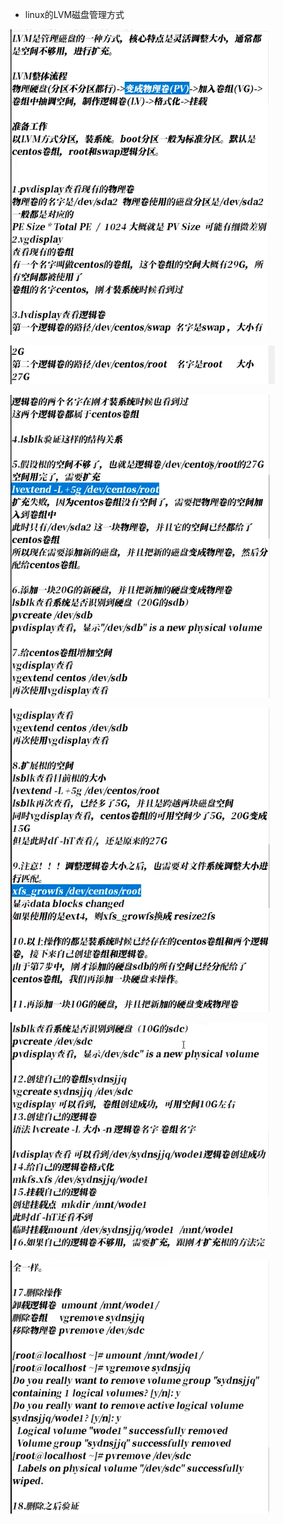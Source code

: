 * linux的LVM磁盘管理方式

![](./linux/1.png)

![](./linux/2.png)

![](./linux/3.png)

![](./linux/4.png)

![](./linux/5.png)

![](./linux/6.png)